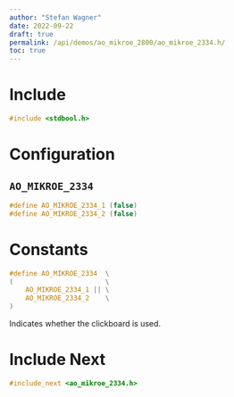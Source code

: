 ```yaml
---
author: "Stefan Wagner"
date: 2022-09-22
draft: true
permalink: /api/demos/ao_mikroe_2800/ao_mikroe_2334.h/
toc: true
---
```


# Include

```c
#include <stdbool.h>
```

# Configuration

## `AO_MIKROE_2334`

```c
#define AO_MIKROE_2334_1 (false)
#define AO_MIKROE_2334_2 (false)
```

# Constants

```c
#define AO_MIKROE_2334  \
(                       \
    AO_MIKROE_2334_1 || \
    AO_MIKROE_2334_2    \
)
```

Indicates whether the clickboard is used.

# Include Next

```c
#include_next <ao_mikroe_2334.h>
```
